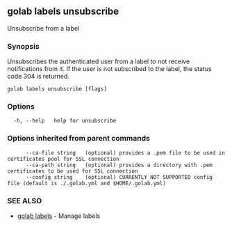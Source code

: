 ## golab labels unsubscribe

Unsubscribe from a label

### Synopsis


Unsubscribes the authenticated user from a label to not receive notifications from it. If the user is not subscribed to the label, the status code 304 is returned.

```
golab labels unsubscribe [flags]
```

### Options

```
  -h, --help   help for unsubscribe
```

### Options inherited from parent commands

```
      --ca-file string   (optional) provides a .pem file to be used in certificates pool for SSL connection
      --ca-path string   (optional) provides a directory with .pem certificates to be used for SSL connection
      --config string    (optional) CURRENTLY NOT SUPPORTED config file (default is ./.golab.yml and $HOME/.golab.yml)
```

### SEE ALSO
* [golab labels](golab_labels.md)	 - Manage labels

